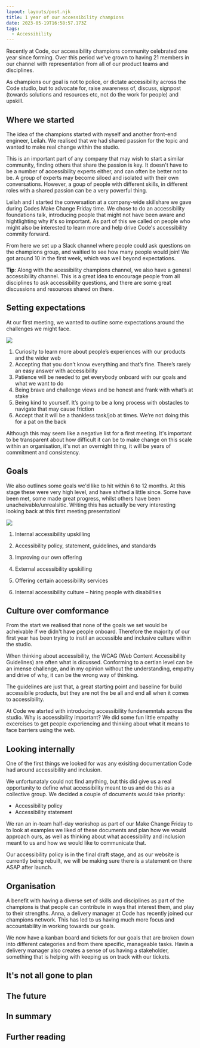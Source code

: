 ```yaml
---
layout: layouts/post.njk
title: 1 year of our accessibility champions
date: 2023-05-19T16:58:57.173Z
tags:
  - Accessibility
---
```

Recently at Code, our accessibility champions community celebrated one year since forming. Over this period we've grown to having 21 members in our channel with representation from all of our product teams and disciplines.

As champions our goal is not to police, or dictate accessibility across the Code studio, but to advocate for, raise awareness of, discuss, signpost (towards solutions and resources etc, not do the work for people) and upskill.

## Where we started

The idea of the champions started with myself and another front-end engineer, Leilah. We realised that we had shared passion for the topic and wanted to make real change within the studio.

This is an important part of any company that may wish to start a similar community, finding others that share the passion is key. It doesn't have to be a number of accessibility experts either, and can often be better not to be. A group of experts may become siloed and isolated with their own conversations. However, a goup of people with different skills, in different roles with a shared passion can be a very powerful thing.

Leilah and I started the conversation at a company-wide skillshare we gave during Codes Make Change Friday time. We chose to do an accessibility foundations talk, introducing people that might not have been aware and hightlighting why it's so important. As part of this we called on people who might also be interested to learn more and help drive Code's accessibility commity forward.

From here we set up a Slack channel where people could ask questions on the champions group, and waitied to see how many people would join! We got around 10 in the first week, which was well beyond expectations.

**Tip**: Along with the acessibility champions channel, we also have a general accessibility channel. This is a great idea to encourage people from all disciplines to ask accessibility questions, and there are some great discussions and resources shared on there.

## Setting expectations

At our first meeting, we wanted to outline some expectations around the challenges we might face.

![](/images/screenshot-2023-05-22-at-04.29.14.png)

1. Curiosity to learn more about people’s experiences with our products and the wider web
2. Accepting that you don’t know everything and that’s fine. There’s rarely an easy answer with accessibility
3. Patience will be needed to get everybody onboard with our goals and what we want to do
4. Being brave and challenge views and be honest and frank with what’s at stake
5. Being kind to yourself. It’s going to be a long process with obstacles to navigate that may cause friction
6. Accept that it will be a thankless task/job at times. We’re not doing this for a pat on the back

Although this may seem like a negative list for a first meeting. It's important to be transparent about how difficult it can be to make change on this scale within an organisation, it's not an overnight thing, it will be years of commitment and consistency.

## Goals

We also outlines some goals we'd like to hit within 6 to 12 months. At this stage these were very high level, and have shifted a little since. Some have been met, some made great progress, whilst others have been unacheivable/unrealsitic. Writing this has actually be very interesting looking back at this first meeting presentation!

![](/images/screenshot-2023-05-22-at-04.47.38.png)

1. Internal accessibility upskilling

2. Accessibility policy, statement, guidelines, and standards

3. Improving our own offering

4. External accessibility upskilling

5. Offering certain accessibility services

6. Internal accessibility culture – hiring people with disabilities

## Culture over comformance

From the start we realised that none of the goals we set would be acheivable if we didn't have people onboard. Therefore the majority of our first year has been trying to instil an accessible and inclusive culture within the studio.

When thinking about accessibility, the WCAG (Web Content Accessibility Guidelines) are often what is dicussed. Conforming to a certian level can be an imense challenge, and in my opinion without the understanding, empathy and drive of why, it can be the wrong way of thinking.

The guidelines are just that, a great starting point and baseline for build accessibile products, but they are not the be all and end all when it comes to accessibility.

At Code we atsrted with introducing accessibility fundenemntals across the studio. Why is accessibility important? We did some fun little empathy excercises to get people experiencing and thinking about what it means to face barriers using the web.

## Looking internally

One of the first things we looked for was any exisiting documentation Code had around accessibility and inclusion.

We unfortunataly could not find anything, but this did give us a real opportunity to define what accessibility meant to us and do this as a collective group. We decided a couple of documents would take priority:

* Accessibility policy
* Accessibility statement

We ran an in-team half-day workshop as part of our Make Change Friday to to look at examples we liked of these documents and plan how we would approach ours, as well as thinking about what accessibility and inclusion meant to us and how we would like to communicate that.

Our accessibility policy is in the final draft stage, and as our website is currently being rebuilt, we will be making sure there is a statement on there ASAP after launch.


## Organisation

A benefit with having a diverse set of skills and disciplines as part of the champions is that people can contribute in ways that interest them, and play to their strengths. Anna, a delivery manager at Code has recently joined our champions network. This has led to us having much more focus and accountability in working towards our goals. 

We now have a kanban board and tickets for our goals that are broken down into different categories and from there specific, manageable tasks. Havin a delivery manager also creates a sense of us having a stakeholder, something that is helping with keeping us on track with our tickets.

## It's not all gone to plan

## The future

## In summary

## Further reading